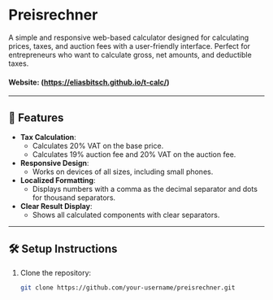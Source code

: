 # Preisrechner

A simple and responsive web-based calculator designed for calculating prices, taxes, and auction fees with a user-friendly interface. Perfect for entrepreneurs who want to calculate gross, net amounts, and deductible taxes.

#### Website: (https://eliasbitsch.github.io/t-calc/)

---

## 🚀 Features
- **Tax Calculation**:
  - Calculates 20% VAT on the base price.
  - Calculates 19% auction fee and 20% VAT on the auction fee.
- **Responsive Design**:
  - Works on devices of all sizes, including small phones.
- **Localized Formatting**:
  - Displays numbers with a comma as the decimal separator and dots for thousand separators.
- **Clear Result Display**:
  - Shows all calculated components with clear separators.

---

## 🛠 Setup Instructions

1. Clone the repository:
   ```bash
   git clone https://github.com/your-username/preisrechner.git
